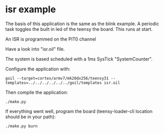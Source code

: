# isr example

The basis of this application is the same as the blink example.
A periodic task  toggles the built in led of the teensy the board.
This runs at start.

An ISR is programmed on the PIT0 channel

Have a look into "isr.oil" file.

The system is based scheduled with a 1ms SysTick "SystemCounter".

Configure the application with:

`goil --target=cortex/armv7/mk20dx256/teensy31 --templates=../../../../../../goil/templates isr.oil`

Then compile the application:

`./make.py`

If everything went well, program the board (teensy-loader-cli location should be in your path):

`./make.py burn`
